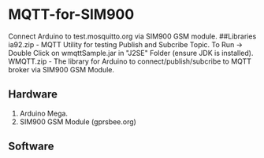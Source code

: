 # MQTT-for-SIM900
Connect Arduino to test.mosquitto.org via SIM900 GSM module.
##Libraries
     ia92.zip - MQTT Utility for testing Publish and Subcribe Topic. To Run -> Double Click on wmqttSample.jar in "J2SE" Folder (ensure JDK is installed).
     WMQTT.zip - The library for Arduino to connect/publish/subcribe to MQTT broker via SIM900 GSM Module.
## Hardware
   1. Arduino Mega.
   2. SIM900 GSM Module (gprsbee.org)

## Software	 
